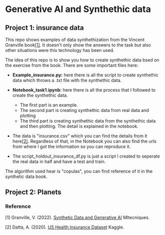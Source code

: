# Generative AI and Synthethic data

## Project 1: insurance data

This repo shows examples of data synthethization from the Vincent Granville book[[1]](#1). It doesn't only show the answers to the task but also other situations were this technology has been used. 

The idea of this repo is to show you how to create synthethic data bsed on the exercise from the book. There are some important files here:

- **Example_insurance.py:** here there is all the script to create synthethic data which throws a .txt file with the synthethic data. 
- **Notebook_task1.ipynb:** here there is all the process that I followed to create the synthethic data. 
  - The first part is an example.
  - The second part is creating synthethic data from real data and plotting
  - The third part is creating synthethic data from the synthethic data and then plotting. The detail is explained in the notebook.

- The data is "insurance.csv" which you can find the details from it here[[2]](#2). Regardless of that, in the Notebook you can also find the urls from where I got the information so you can reproduce it. 
- The script_holdout_insurance_df.py is just a script I created to seperate the real data in half and have a test and train. 

The algorithm used hear is "copulas", you can find reference of it in the synthetic data book. 

## Project 2: Planets

### Reference

<a id="1">[1]</a>
Granville, V. (2022).
[Synthetic Data and Generative AI](https://mltechniques.com/2022/11/28/new-book-synthetic-data/)
Mltecniques.

<a id="2">[2]</a>
Datta, A. (2020).
[US Health Insurance Dataset](https://www.kaggle.com/datasets/teertha/ushealthinsurancedataset)
Kaggle. 